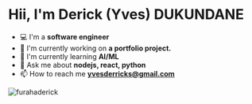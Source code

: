<h1 align="left">Hii, I'm Derick (Yves) DUKUNDANE</h1>

- 💻 I'm a **software engineer**
- 🔭 I'm currently working on **a portfolio project.**
- 🌱 I'm currently learning **AI/ML**
- 💬 Ask me about **nodejs, react, python**
- 📫 How to reach me **yvesderricks@gmail.com**

<p align="left"> <img src="https://komarev.com/ghpvc/?username=furahaderick&label=Profile%20views&color=0e75b6&style=flat" alt="furahaderick" /> </p>
<!-- <h3 align="left">Connect with me:</h3>
<p align="left">
</p> -->

<!-- <h3 align="left">Support:</h3>
<p><a href="https://www.buymeacoffee.com/furahaderick"> <img align="left" src="https://cdn.buymeacoffee.com/buttons/v2/default-yellow.png" height="50" width="210" alt="furahaderick" /></a></p><br><br> -->
